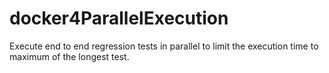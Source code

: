 # docker4ParallelExecution
Execute end to end regression tests in parallel to limit the execution time to maximum of the longest test.
